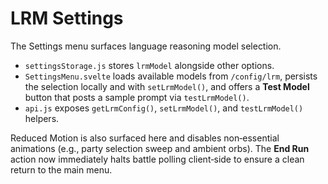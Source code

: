 # LRM Settings

The Settings menu surfaces language reasoning model selection.

- `settingsStorage.js` stores `lrmModel` alongside other options.
- `SettingsMenu.svelte` loads available models from `/config/lrm`, persists the selection locally and with `setLrmModel()`, and offers a **Test Model** button that posts a sample prompt via `testLrmModel()`.
- `api.js` exposes `getLrmConfig()`, `setLrmModel()`, and `testLrmModel()` helpers.

Reduced Motion is also surfaced here and disables non‑essential animations
(e.g., party selection sweep and ambient orbs). The **End Run** action now
immediately halts battle polling client‑side to ensure a clean return to the
main menu.
